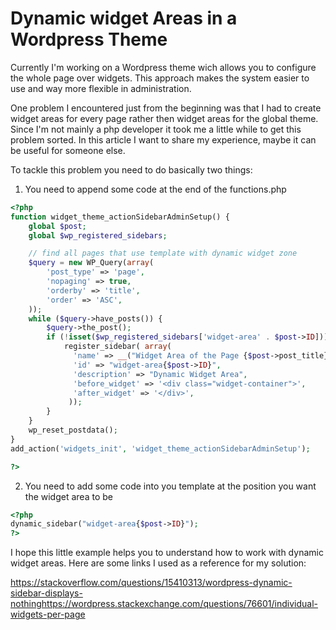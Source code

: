 Dynamic widget Areas in a Wordpress Theme
=====
Currently I'm working on a Wordpress theme wich allows you to configure the whole page over widgets. This approach makes the system easier to use and way more flexible in administration.

One problem I encountered just from the beginning was that I had to create widget areas for every page rather then widget areas for the global theme. Since I'm not mainly a php developer it took me a little while to get this problem sorted. In this article I want to share my experience, maybe it can be useful for someone else.

To tackle this problem you need to do basically two things:

1. You need to append some code at the end of the functions.php

```php
<?php
function widget_theme_actionSidebarAdminSetup() {
    global $post;
    global $wp_registered_sidebars;

    // find all pages that use template with dynamic widget zone
    $query = new WP_Query(array(
        'post_type' => 'page',
        'nopaging' => true,
        'orderby' => 'title',
        'order' => 'ASC',
    ));
    while ($query->have_posts()) {
        $query->the_post();
        if (!isset($wp_registered_sidebars['widget-area' . $post->ID])) {
            register_sidebar( array(
              'name' => __("Widget Area of the Page {$post->post_title}"),
              'id' => "widget-area{$post->ID}",
              'description' => "Dynamic Widget Area",
              'before_widget' => '<div class="widget-container">',
              'after_widget' => '</div>',
             ));
        }
    }
    wp_reset_postdata();
}
add_action('widgets_init', 'widget_theme_actionSidebarAdminSetup');

?>
```

2. You need to add some code into you template at the position you want the widget area to be

```php
<?php
dynamic_sidebar("widget-area{$post->ID}");
?>
```

I hope this little example helps you to understand how to work with dynamic widget areas. Here are some links I used as a reference for my solution:

https://stackoverflow.com/questions/15410313/wordpress-dynamic-sidebar-displays-nothinghttps://wordpress.stackexchange.com/questions/76601/individual-widgets-per-page
